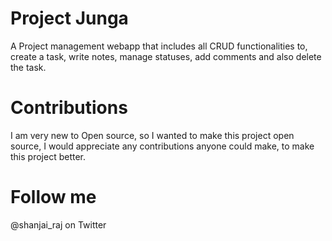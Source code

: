 # Project Junga 

A Project management webapp that includes all CRUD functionalities to, create a task, write notes, manage statuses, add comments and also delete the task.

# Contributions

I am very new to Open source, so I wanted to make this project open source, I would appreciate any contributions anyone could make, to make this project better.

# Follow me

@shanjai_raj on Twitter
